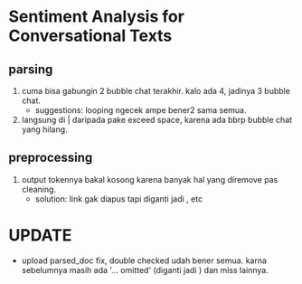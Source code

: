 # Sentiment Analysis for Conversational Texts

## parsing
1. cuma bisa gabungin 2 bubble chat terakhir. kalo ada 4, jadinya 3 bubble chat.
    - suggestions: looping ngecek ampe bener2 sama semua.
2. langsung di | daripada pake exceed space, karena ada bbrp bubble chat yang hilang.

## preprocessing
1. output tokennya bakal kosong karena banyak hal yang diremove pas cleaning.
    - solution: link gak diapus tapi diganti jadi <link>, etc
# UPDATE
- upload parsed_doc fix, double checked udah bener semua. karna sebelumnya masih ada '... omitted' (diganti jadi <DOC>) dan miss lainnya.
